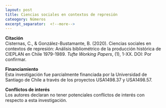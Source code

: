 ```yaml
---
layout: post
title: Ciencias sociales en contextos de represión
cateogory: Números
excerpt_separator:  <!--more-->
---
```


**Citación**<br />
Cisternas, C., & González-Bustamante, B. (2020). Ciencias sociales en contextos de represión: Análisis bibliométrico de la producción histórica de CIEPLAN en Chile 1979-1989. *Tufte Working Papers*, (1), 1-XX. DOI: Por confirmar.

**Financiamiento** <br />
Esta investigación fue parcialmente financiada por la Universidad de Santiago de Chile a través de los proyectos USA1498.37 y USA1498.57.

**Conflictos de interés** <br />
Los autores declaran no tener potenciales conflictos de interés con respecto a esta investigación.